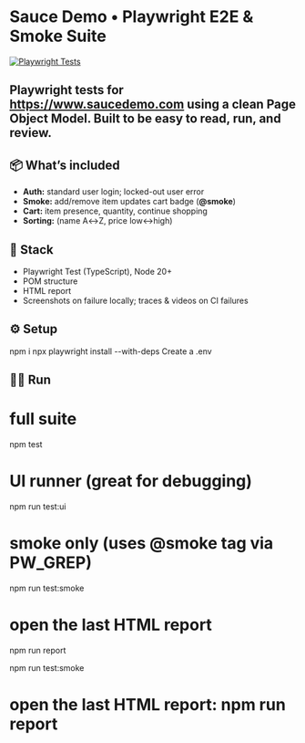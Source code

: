 # Sauce Demo • Playwright E2E & Smoke Suite

[![Playwright Tests](https://github.com/MagdalenaHernandez/SauceDemo-Playwright-E2E/actions/workflows/playwright.yml/badge.svg)](https://github.com/MagdalenaHernandez/SauceDemo-Playwright-E2E/actions/workflows/playwright.yml)

Playwright tests for https://www.saucedemo.com using a clean Page Object Model. Built to be easy to read, run, and review.
---
## 📦 What’s included
- **Auth:** standard user login; locked-out user error
- **Smoke:** add/remove item updates cart badge (**@smoke**)
- **Cart:** item presence, quantity, continue shopping
- **Sorting:**  (name A↔Z, price low↔high)

## 🔧 Stack
- Playwright Test (TypeScript), Node 20+
- POM structure
- HTML report
- Screenshots on failure locally; traces & videos on CI failures

## ⚙️ Setup
npm i
npx playwright install --with-deps
Create a .env

## 🏃‍➡️ Run
# full suite
npm test

# UI runner (great for debugging)
npm run test:ui

# smoke only (uses @smoke tag via PW_GREP)
npm run test:smoke

# open the last HTML report
npm run report

 npm run test:smoke
# open the last HTML report: npm run report
